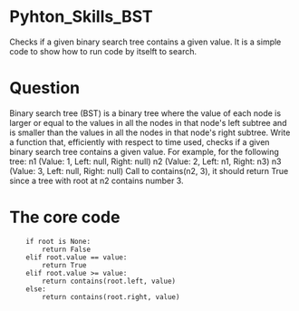 # Pyhton_Skills_BST
Checks if a given binary search tree contains a given value.
It is a simple code to show how to run code by itselft to search.     

# Question
Binary search tree (BST) is a binary tree where the value of each node is larger or equal to the values in all the nodes in that node's left subtree and is smaller than the values in all the nodes in that node's right subtree.
Write a function that, efficiently with respect to time used, checks if a given binary search tree contains a given value. For example, for the following tree:
    n1 (Value: 1, Left: null, Right: null)
    n2 (Value: 2, Left: n1, Right: n3)
    n3 (Value: 3, Left: null, Right: null)
Call to contains(n2, 3), it should return True since a tree with root at n2 contains number 3.

# The core code
```
    if root is None:
        return False
    elif root.value == value:
        return True
    elif root.value >= value:
        return contains(root.left, value)
    else:
        return contains(root.right, value)
 ```
